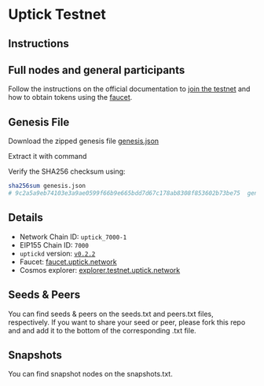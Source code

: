 # Uptick Testnet

## Instructions

## Full nodes and general participants

Follow the instructions on the official documentation to [join the testnet](https://docs.uptick.network/testnet/join.html) and how to obtain tokens using the [faucet](https://docs.uptick.network/testnet/faucet.html).

## Genesis File

Download the zipped genesis file [genesis.json](./genesis.json)

Extract it with command

Verify the SHA256 checksum using:

```bash
sha256sum genesis.json
# 9c2a5a9eb74103e3a9ae0599f66b9e665bdd7d67c178ab8308f853602b73be75  genesis.json
```

## Details

- Network Chain ID: `uptick_7000-1`
- EIP155 Chain ID: `7000`
- `uptickd` version: [`v0.2.2`](https://github.com/UptickNetwork/uptick/releases)
- Faucet: [faucet.uptick.network](https://docs.uptick.network/testnet/faucet.html)
- Cosmos explorer: [explorer.testnet.uptick.network](https://explorer.testnet.uptick.network)

## Seeds & Peers

You can find seeds & peers on the seeds.txt and peers.txt files, respectively. If you want to share your seed or peer, please fork this repo and and add it to the bottom of the corresponding .txt file.

## Snapshots

You can find snapshot nodes on the snapshots.txt.